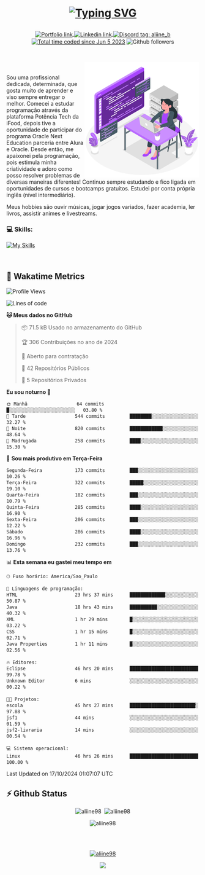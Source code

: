 # <p align = "center"><a href="https://git.io/typing-svg"><img src="https://readme-typing-svg.demolab.com?font=Space+Mono&size=28&pause=1000&duration=4000&color=8E58F7&vCenter=true&width=500&lines=%E2%9C%A8+Ol%C3%A1%2C+sou+Aline+Bevilacqua;%E2%9C%A8+Desenvolvedora+Web!" alt="Typing SVG" /></a></p>

<p align = "center">
    <a href="https://aliine98.github.io" target="_blank">
        <img alt="Portfolio link" align="center" src = "https://img.shields.io/badge/portfolio-8A2BE2?style=for-the-badge">
    </a>
    <a href="https://www.linkedin.com/in/aline-bevilacqua/" target="_blank">
        <img alt="Linkedin link" align="center" src = "https://img.shields.io/badge/LinkedIn-0077B5?style=for-the-badge&logo=linkedin&logoColor=white">
    </a>
    <a href="https://discord.com/" target="_blank">
        <img alt="Discord tag: aliine_b" align="center" src="https://img.shields.io/badge/-aliine__b-5865f2?style=flat-square&logo=Discord&logoColor=FFF" height="28">
    </a>
    <a href="https://wakatime.com/@aliine"><img src="https://wakatime.com/badge/user/d705bdc6-1244-4026-9380-8de8c1599f8d.svg?style=for-the-badge" alt="Total time coded since Jun 5 2023" align="center"/></a>
    <img alt="Github followers" align="center" src="https://img.shields.io/github/followers/Aliine98?style=for-the-badge&color=bf0f47&logo=github&logoColor=white">
</p><br>

<a href="https://storyset.com/"><img src="./assets/coding-amico.svg" width="300" align="right"></a>

<div align="left">
<br>

Sou uma profissional dedicada, determinada, que gosta muito de aprender e viso sempre entregar o melhor. Comecei a estudar programação através da plataforma Potência Tech da iFood, depois tive a oportunidade de participar do programa Oracle Next Education parceria entre Alura e Oracle. Desde então, me apaixonei pela programação, pois estimula minha criatividade e adoro como posso resolver problemas de diversas maneiras diferentes! Continuo sempre estudando e fico ligada em oportunidades de cursos e bootcamps gratuitos.
Estudei por conta própria inglês (nível intermediário).

Meus hobbies são ouvir músicas, jogar jogos variados, fazer academia, ler livros, assistir animes e livestreams.

### 💻 Skills:
[![My Skills](https://skillicons.dev/icons?i=html,css,js,java,tailwind,ts,mysql,hibernate,angular,next,nuxt,firebase,express,mongo&perline=5)](https://skillicons.dev)
</div>
<br>

## 🚀 Wakatime Metrics

<!--START_SECTION:waka-->
![Profile Views](http://img.shields.io/badge/Visualizac%C3%B5es%20do%20perfil-0-blue)

![Lines of code](https://img.shields.io/badge/Desde%20o%20Hello%20World%20eu%20escrevi-363.8%20thousand%20linhas%20de%20c%C3%B3digo-blue)

**🐱 Meus dados no GitHub** 

> 📦 71.5 kB Usado no armazenamento do GitHub 
 > 
> 🏆 306 Contribuições no ano de 2024
 > 
> 💼 Aberto para contratação
 > 
> 📜 42 Repositórios Públicos 
 > 
> 🔑 5 Repositórios Privados 
 > 
**Eu sou noturno 🦉** 

```text
🌞 Manhã                  64 commits          █░░░░░░░░░░░░░░░░░░░░░░░░   03.80 % 
🌆 Tarde                  544 commits         ████████░░░░░░░░░░░░░░░░░   32.27 % 
🌃 Noite                  820 commits         ████████████░░░░░░░░░░░░░   48.64 % 
🌙 Madrugada              258 commits         ████░░░░░░░░░░░░░░░░░░░░░   15.30 % 
```
📅 **Sou mais produtivo em Terça-Feira** 

```text
Segunda-Feira            173 commits         ███░░░░░░░░░░░░░░░░░░░░░░   10.26 % 
Terça-Feira              322 commits         █████░░░░░░░░░░░░░░░░░░░░   19.10 % 
Quarta-Feira             182 commits         ███░░░░░░░░░░░░░░░░░░░░░░   10.79 % 
Quinta-Feira             285 commits         ████░░░░░░░░░░░░░░░░░░░░░   16.90 % 
Sexta-Feira              206 commits         ███░░░░░░░░░░░░░░░░░░░░░░   12.22 % 
Sábado                   286 commits         ████░░░░░░░░░░░░░░░░░░░░░   16.96 % 
Domingo                  232 commits         ███░░░░░░░░░░░░░░░░░░░░░░   13.76 % 
```


📊 **Esta semana eu gastei meu tempo em** 

```text
🕑︎ Fuso horário: America/Sao_Paulo

💬 Linguagens de programação: 
HTML                     23 hrs 37 mins      █████████████░░░░░░░░░░░░   50.87 % 
Java                     18 hrs 43 mins      ██████████░░░░░░░░░░░░░░░   40.32 % 
XML                      1 hr 29 mins        █░░░░░░░░░░░░░░░░░░░░░░░░   03.22 % 
CSS                      1 hr 15 mins        █░░░░░░░░░░░░░░░░░░░░░░░░   02.71 % 
Java Properties          1 hr 11 mins        █░░░░░░░░░░░░░░░░░░░░░░░░   02.56 % 

🔥 Editores: 
Eclipse                  46 hrs 20 mins      █████████████████████████   99.78 % 
Unknown Editor           6 mins              ░░░░░░░░░░░░░░░░░░░░░░░░░   00.22 % 

🐱‍💻 Projetos: 
escola                   45 hrs 27 mins      ████████████████████████░   97.88 % 
jsf1                     44 mins             ░░░░░░░░░░░░░░░░░░░░░░░░░   01.59 % 
jsf2-livraria            14 mins             ░░░░░░░░░░░░░░░░░░░░░░░░░   00.54 % 

💻 Sistema operacional: 
Linux                    46 hrs 26 mins      █████████████████████████   100.00 % 
```


 Last Updated on 17/10/2024 01:07:07 UTC
<!--END_SECTION:waka-->
 
## ⚡ Github Status

<p align="center"><img src="https://my-github-readme-stats-aliine98.vercel.app/api?username=aliine98&show_icons=true&locale=en&theme=radical" alt="aliine98" />&nbsp;&nbsp;<img src="https://my-github-readme-stats-aliine98.vercel.app/api/top-langs?username=aliine98&show_icons=true&locale=en&layout=compact&theme=radical&exclude_repo=my-github-readme-stats,my-github-readme-streak-stats,github-readme-streak-stats,ajax-com-js-puro" alt="aliine98" /></p>

<p align="center"><img src="https://streak-stats.demolab.com?user=aliine98&theme=radical" alt="aliine98" /></p>

<br><br>
<p align="center"> <a href="https://github.com/ryo-ma/github-profile-trophy" target="_blank"><img src="https://github-profile-trophy.vercel.app/?username=aliine98&theme=radical&column=4" alt="aliine98" /></a> </p>

<p align="center"><img src="https://media4.giphy.com/media/C1bBFL2dMQxA4/giphy.gif?cid=ecf05e47z7xqxd7gboyuplq95r7v869x9bi8msk1upllpme2&ep=v1_gifs_search&rid=giphy.gif&ct=g" width="700"></p>
